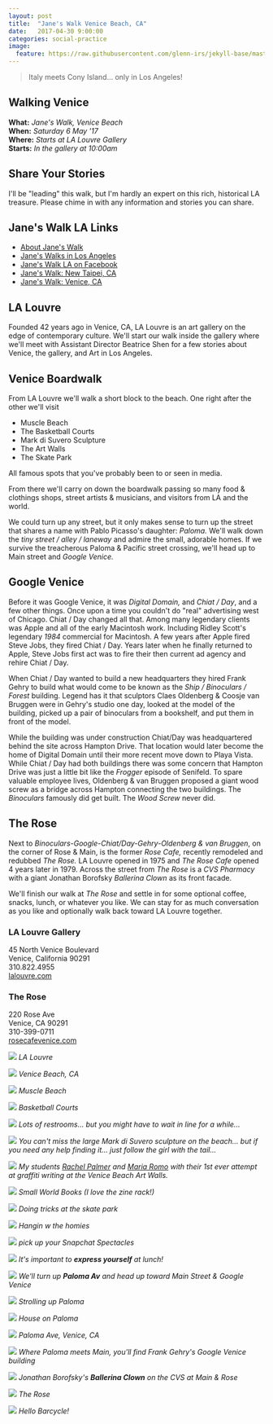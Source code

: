 ```yaml
---
layout: post
title:  "Jane's Walk Venice Beach, CA"
date:   2017-04-30 9:00:00
categories: social-practice
image:
  feature: https://raw.githubusercontent.com/glenn-irs/jekyll-base/master/_images/venice/Jane-Venice-015.JPG
---
```


>  Italy meets Cony Island… only in Los Angeles!

## Walking Venice
**What:** *Jane's Walk, Venice Beach*     
**When:** *Saturday 6 May '17*    
**Where:** *Starts at LA Louvre Gallery*    
**Starts:** *In the gallery at 10:00am*   

## Share Your Stories

I'll be "leading" this walk, but I'm hardly an expert on this rich, historical LA treasure. Please chime in with any information and stories you can share.

## Jane's Walk LA Links

* [About Jane's Walk](http://agentof.ch/aos/janes-walk-los-angeles-2017/)  
* [Jane's Walks in Los Angeles](http://janeswalk.org/united-states/los-angeles/)  
* [Jane's Walk LA on Facebook](https://www.facebook.com/janeswalkla/)
* [Jane's Walk: New Taipei, CA](http://jekyll.zucman.com/social/practice/2017/04/23/janeswalk-new-taipei.html)
* [Jane's Walk: Venice, CA](http://jekyll.zucman.com/social/practice/2017/04/30/janeswalk-venice.html)



## LA Louvre 

Founded 42 years ago in Venice, CA, LA Louvre is an art gallery on the edge of contemporary culture. We'll start our walk inside the gallery where we'll meet with Assistant Director Beatrice Shen for a few stories about Venice, the gallery, and Art in Los Angeles.

## Venice Boardwalk

From LA Louvre we'll walk a short block to the beach. One right after the other we'll visit

* Muscle Beach
* The Basketball Courts
* Mark di Suvero Sculpture
* The Art Walls
* The Skate Park

All famous spots that you've probably been to or seen in media.

From there we'll carry on down the boardwalk passing so many food  & clothings shops, street artists & musicians, and visitors from LA and the world.

We could turn up any street, but it only makes sense to turn up the street that shares a name with Pablo Picasso's daughter: *Paloma.* We'll walk down the *tiny street / alley / laneway* and admire the small, adorable homes. If we survive the treacherous Paloma & Pacific street crossing, we'll head up to Main street and *Google Venice.*

## Google Venice

Before it was Google Venice, it was *Digital Domain,* and *Chiat / Day*, and a few other things. Once upon a time you couldn't do "real" advertising west of Chicago. Chiat / Day changed all that. Among many legendary clients was Apple and all of the early Macintosh work. Including Ridley Scott's legendary *1984* commercial for Macintosh. A few years after Apple fired Steve Jobs, they fired Chiat / Day. Years later when he finally returned to Apple, Steve Jobs first act was to fire their then current ad agency and rehire Chiat / Day.

When Chiat / Day wanted to build a new headquarters they hired Frank Gehry to build what would come to be known as the *Ship / Binoculars / Forest* building. Legend has it that sculptors Claes Oldenberg & Coosje van Bruggen were in Gehry's studio one day, looked at the model of the building, picked up a pair of binoculars from a bookshelf, and put them in front of the model.

While the building was under construction Chiat/Day was headquartered behind the site across Hampton Drive. That location would later become the home of Digital Domain until their more recent move down to Playa Vista. While Chiat / Day had both buildings there was some concern that Hampton Drive was just a little bit like the *Frogger* episode of Senifeld. To spare valuable employee lives, Oldenberg & van Bruggen proposed a giant wood screw as a bridge across Hampton connecting the two buildings. The *Binoculars* famously did get built. The *Wood Screw* never did.

## The Rose

Next to *Binoculars-Google-Chiat/Day-Gehry-Oldenberg & van Bruggen*, on the corner of Rose & Main, is the former *Rose Cafe,* recently remodeled and redubbed *The Rose.* LA Louvre opened in 1975 and *The Rose Cafe* opened 4 years later in 1979. Across the street from *The Rose* is a *CVS Pharmacy* with a giant Jonathan Borofsky *Ballerina Clown* as its front facade. 

We'll finish our walk at *The Rose* and settle in for some optional coffee, snacks, lunch, or whatever you like. We can stay for as much conversation as you like and optionally walk back toward LA Louvre together.



### LA Louvre Gallery
45 North Venice Boulevard  
Venice, California 90291  
310.822.4955  
[lalouvre.com](http://www.lalouver.com/)

### The Rose
220 Rose Ave  
Venice, CA 90291  
310-399-0711  
[rosecafevenice.com](http://rosecafevenice.com/)

![](../_images/venice/Jane-Venice-001.JPG)
*LA Louvre*

![](../_images/venice/Jane-Venice-002.JPG)
*Venice Beach, CA*

![](../_images/venice/Jane-Venice-003.JPG)
*Muscle Beach*

![](../_images/venice/Jane-Venice-004.JPG)
*Basketball Courts*

![](../_images/venice/Jane-Venice-005.JPG)
*Lots of restrooms... but you might have to wait in line for a while...*

![](../_images/venice/Jane-Venice-006.JPG)
*You can't miss the large Mark di Suvero sculpture on the beach... but if you need any help finding it... just follow the girl with the tail...*

![](../_images/venice/Jane-Venice-011.JPG)
*My students [Rachel Palmer](https://rachelpalmerart.wordpress.com/2017/03/25/wk-9-art-experience-graffiti-painting/) and [Maria Romo](https://marijoseromo.wordpress.com/2017/03/26/week-9-art-experience-grafitti-writing/) with their 1st ever attempt at graffiti writing at the Venice Beach Art Walls.*

![](../_images/venice/Jane-Venice-007.JPG)
*Small World Books (I love the zine rack!)*

![](../_images/venice/Jane-Venice-012.JPG)
*Doing tricks at the skate park*

![](../_images/venice/Jane-Venice-008.JPG)
*Hangin w the homies*

![](../_images/venice/Jane-Venice-009.JPG)
*pick up your Snapchat Spectacles*

![](../_images/venice/Jane-Venice-010.JPG)
*It's important to **express yourself** at lunch!*




![](../_images/venice/Jane-Venice-013.JPG)
*We'll turn up **Paloma Av** and head up toward Main Street & Google Venice*

![](../_images/venice/Jane-Venice-014.JPG)
*Strolling up Paloma*

![](../_images/venice/Jane-Venice-015.JPG)
*House on Paloma*

![](../_images/venice/Jane-Venice-016.JPG)
*Paloma Ave, Venice, CA*

![](../_images/venice/Jane-Venice-017.JPG)
*Where Paloma meets Main, you'll find Frank Gehry's Google Venice building*

![](../_images/venice/Jane-Venice-018.JPG)
*Jonathan Borofsky's **Ballerina Clown** on the CVS at Main & Rose*

![](../_images/venice/Jane-Venice-019.JPG)
*The Rose*

![](../_images/venice/Jane-Venice-020.JPG)
*Hello Barcycle!*
